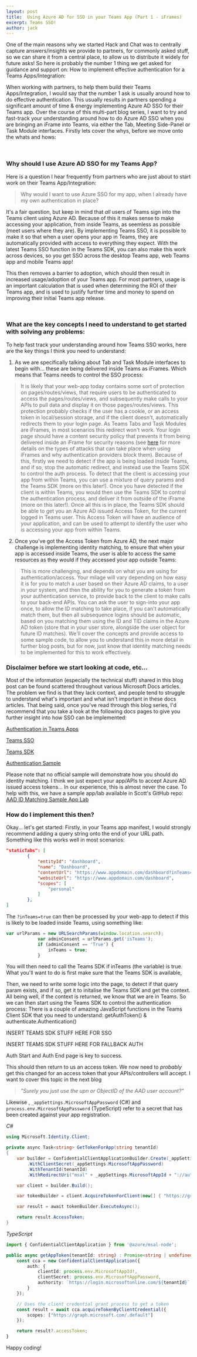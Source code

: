 ```yaml
---
layout: post
title:  Using Azure AD for SSO in your Teams App (Part 1 - iFrames)
excerpt: Teams SSO!
author: jack
---
```


One of the main reasons why we started Hack and Chat was to centrally capture answers/insights we provide to partners, for commonly asked stuff,  so we can share it from a central place, to allow us to distribute it widely for future asks! So here is probably the number 1 thing we get asked for guidance and support on: How to implement effective authentication for a Teams Apps/Integration:

When working with partners, to help them build their Teams Apps/Integration, I would say that the number 1 ask is usually around how to do effective authentication. This usually results in partners spending a significant amount of time & energy implementing Azure AD SSO for their Teams app. Over the course of this multi-part blog series, I want to try and fast-track your understanding around how to do Azure AD SSO when you are bringing an iFrame into Teams, via either the Tab, Meeting Side-Panel or Task Module interfaces. Firstly lets cover the whys, before we move onto the whats and hows:

<br>

### Why should I use Azure AD SSO for my Teams App?
Here is a question I hear frequently from partners who are just about to start work on their Teams App/Integration:

>Why would I want to use Azure SSO for my app, when I already have my own authentication in place?

It's a fair question, but keep in mind that *all* users of Teams sign into the Teams client using Azure AD. Because of this it makes sense to make accessing your application, from inside Teams, as seemless as possible (meet users where they are). By implementing Teams SSO, it is possible to make it so that when a user opens your app in Teams, they are automatically provided with access to everything they expect. With the latest Teams SSO function in the Teams SDK, you can also make this work across devices, so you get SSO across the desktop Teams app, web Teams app and mobile Teams app!

This then removes a barrier to adoption, which should then result in increased usage/adoption of your Teams app. For most partners, usage is an important calculation that is used when determining the ROI of their Teams app, and is used to justify further time and money to spend on improving their initial Teams app release.

<br>

### What are the key concepts I need to understand to get started with solving any problems:
To help fast track your understanding around how Teams SSO works, here are the key things I think you need to understand:

1. As we are specifically talking about Tab and Task Module interfaces to begin with... these are being delivered inside Teams as iFrames. Which means that Teams needs to control the SSO process:
>It is likely that your web-app today contains some sort of protection on pages/routes/views, that require users to be authenticated to access the pages/routes/views, and subsequently make calls to your APIs to pull data and display it on those pages/routes/views. This protection probably checks if the user has a cookie, or an access token in local/session storage, and if the client doesn't, automatically redirects them to your login page. As Teams Tabs and Task Modules are iFrames, in most scenarios this redirect won't work. Your login page should have a content security policy that prevents it from being delivered inside an iFrame for security reasons (see [here](https://content-security-policy.com/?msclkid=f6754f1bc17711ecbe5a764f96d3960d) for more details on the types of attacks that can take place when using iFrames and why authentication providers block them). Because of this, firstly we need to detect if the app is being loaded inside Teams, and if so, stop the automatic redirect, and instead use the Teams SDK to control the auth process. To detect that the client is accessing your app from within Teams, you can use a mixture of query params and the Teams SDK (more on this later!). Once you have  detected if the client is within Teams, you would then use the Teams SDK to control the authentication process, and deliver it from outside of the iFrame (more on this later!). Once all this is in place, the Teams SDK should be able to get you an Azure AD issued Access Token, for the current logged in Teams user. This Access Token will have an audience of your application, and can be used to attempt to identify the user who is accessing your app from within Teams.

2. Once you've got the Access Token from Azure AD, the next major challenge is implementing identity matching, to ensure that when your app is accessed inside Teams, the user is able to access the same resources as they would if they accessed your app outside Teams:
>This is more challenging, and depends on what you are using for authentication/access. Your milage will vary depending on how easy it is for you to match a user based on their Azure AD claims, to a user in your system, and then the ability for you to generate a token from your authentication service, to provide back to the client to make calls to your back-end APIs. You can ask the user to sign-into your app once, to allow the ID matching to take place, if you can't automatically match them, but then all subsequence logins should be automatic, based on you matching them using the ID and TID claims in the Azure AD token (store that in your user store, alongside the user object for future ID matches). We'll cover the concepts and provide access to some sample code, to allow you to understand this in more detail in further blog posts, but for now, just know that identity matching needs to be implemented for this to work effectively.

### Disclaimer before we start looking at code, etc...
Most of the information (especially the technical stuff) shared in this blog post can be found scattered throughout various Microsoft Docs articles. The problem we find is that they lack context, and people tend to struggle to understand what's important and what isn't important in these docs articles. That being said, once you've read through this blog series, I'd recommend that you take a look at the following docs pages to give you further insight into how SSO can be implemented:

[Authentication in Teams Apps](https://github.com/Microsoft/botframework-sdk)

[Teams SSO](https://github.com/Microsoft/botframework-sdk)

[Teams SDK](https://github.com/Microsoft/botframework-sdk)

[Authentication Sample](https://github.com/Microsoft/botframework-sdk)

Please note that no official sample will demonstrate how you should do identity matching. I think we just expect your app/APIs to accept Azure AD issued access tokens... In our experience, this is almost never the case. To help with this, we have a sample app/lab available in Scott's GitHub repo: [AAD ID Matching Sample App Lab](https://github.com/Microsoft/botframework-sdk)


### How do I implement this then?
Okay... let's get started:
Firstly, in your Teams app manifest, I would strongly recommend adding a query string onto the end of your URL path. Something like this works well in most scenarios:

```json
"staticTabs": [
        {
            "entityId": "dashboard",
            "name": "Dashboard",
            "contentUrl": "https://www.appdomain.com/dashboard?inTeams=true",
            "websiteUrl": "https://www.appdomain.com/dashboard",
            "scopes": [
                "personal"
            ]
        },
]
```

The ```?inTeams=true``` can then be processed by your web-app to detect if this is likely to be loaded inside Teams, using something like:

```js
var urlParams = new URLSearchParams(window.location.search);
            var adminConsent = urlParams.get('isTeams');
            if (adminConsent == 'True') {
                inTeams = true;
            }
```

You will then need to call the Teams SDK if inTeams (the variable) is true. What you'll want to do is first make sure that the Teams SDK is available, 

Then, we need to write some logic into the page, to detect if that query param exists, and if so, get it to initalise the Teams SDK and get the context.
All being well, if the context is returned, we know that we are in Teams. So we can then start using the Teams SDK to control the authentication process:
There is a couple of amazing JavaScript functions in the Teams Client SDK that you need to understand:
getAuthToken()
&
authenticate.Authentication()

INSERT TEAMS SDK STUFF HERE FOR SSO


INSERT TEAMS SDK STUFF HERE FOR FALLBACK AUTH

Auth Start and Auth End page is key to success. 

This should then return to us an access token. We now need to *probably* get this changed for an access token that your APIs/controllers will accept. I want to cover this topic in the next blog

> _"Surely you just use the upn or ObjectID of the AAD user account?"_



Likewise , `_appSettings.MicrosoftAppPassword` (C#) and `process.env.MicrosoftAppPassword` (TypeScript) refer to a secret that has been created against your app registration.

_C#_
```cs
using Microsoft.Identity.Client;

private async Task<string> GetTokenForApp(string tenantId)
{
    var builder = ConfidentialClientApplicationBuilder.Create(_appSettings.MicrosoftAppId)
        .WithClientSecret(_appSettings.MicrosoftAppPassword)
        .WithTenantId(tenantId)
        .WithRedirectUri("msal" + _appSettings.MicrosoftAppId + "://auth");

    var client = builder.Build();

    var tokenBuilder = client.AcquireTokenForClient(new[] { "https://graph.microsoft.com/.default" });

    var result = await tokenBuilder.ExecuteAsync();

    return result.AccessToken;
}
```

_TypeScript_
```ts
import { ConfidentialClientApplication } from '@azure/msal-node';

public async getAppToken(tenantId: string) : Promise<string | undefined> {
    const cca = new ConfidentialClientApplication({
        auth: {
            clientId: process.env.MicrosoftAppId!,
            clientSecret: process.env.MicrosoftAppPassword,
            authority: `https://login.microsoftonline.com/${tenantId}`
        }
    });

    // Uses the client credential grant process to get a token
    const result = await cca.acquireTokenByClientCredential({
        scopes: ["https://graph.microsoft.com/.default"]
    });

    return result?.accessToken;
}
```



Happy coding!

